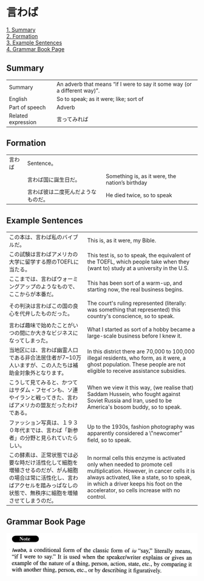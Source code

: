 # 言わば

[1. Summary](#summary)<br>
[2. Formation](#formation)<br>
[3. Example Sentences](#example-sentences)<br>
[4. Grammar Book Page](#grammar-book-page)<br>


## Summary

<table><tr>   <td>Summary</td>   <td>An adverb that means “if I were to say it some way (or a different way)”.</td></tr><tr>   <td>English</td>   <td>So to speak; as it were; like; sort of</td></tr><tr>   <td>Part of speech</td>   <td>Adverb</td></tr><tr>   <td>Related expression</td>   <td>言ってみれば</td></tr></table>

## Formation

<table class="table"><tbody><tr class="tr head"><td class="td"><span class="concept">言わば</span></td><td class="td"><span class="concept"></span><span>Sentence。</span></td><td class="td"></td></tr><tr class="tr"><td class="td"></td><td class="td"><span class="concept">言わば</span><span>国に誕生日だ。</span></td><td class="td"><span>Something is, as it were, the nation’s birthday</span></td></tr><tr class="tr"><td class="td"></td><td class="td"><span class="concept">言わば</span><span>彼は二度死んだようなものだ。</span></td><td class="td"><span>He died twice, so to speak</span></td></tr></tbody></table>

## Example Sentences

<table><tr>   <td>この本は、言わば私のバイブルだ。</td>   <td>This is, as it were, my Bible.</td></tr><tr>   <td>この試験は言わばアメリカの大学に留学する際のTOEFLに当たる。</td>   <td>This test is, so to speak, the equivalent of the TOEFL, which people take when they (want to) study at a university in the U.S.</td></tr><tr>   <td>ここまでは、言わばウォーミングアップのようなもので、ここからが本番だ。</td>   <td>This has been sort of a warm-up, and starting now, the real business begins.</td></tr><tr>   <td>その判決は言わばこの国の良心を代弁したものだった。</td>   <td>The court's ruling represented (literally: was something that represented) this country's conscience, so to speak.</td></tr><tr>   <td>言わば趣味で始めたことがいつの間にか大きなビジネスになってしまった。</td>   <td>What I started as sort of a hobby became a large-scale business before I knew it.</td></tr><tr>   <td>当地区には、言わば幽霊人口である非合法居住者が7~10万人いますが、この人たちは補助金対象外となります。</td>   <td>In this district there are 70,000 to 100,000 illegal residents, who form, as it were, a ghost population. These people are not eligible to receive assistance subsidies.</td></tr><tr>   <td>こうして見てみると、かつてはサダム・フセインも、ソ連やイランと戦ってきた、言わばアメリカの盟友だったわけである。</td>   <td>When we view it this way, (we realise that) Saddam Hussein, who fought against Soviet Russia and Iran, used to be America's bosom buddy, so to speak.</td></tr><tr>   <td>ファッション写真は、１９３０年代までは、言わば「新参者」の分野と見られていたらしい。</td>   <td>Up to the 1930s, fashion photography was apparently considered a \"newcomer” ﬁeld, so to speak.</td></tr><tr>   <td>この酵素は、正常状態では必要な時だけ活性化して細胞を増殖させるのだが、がん細胞の場合は常に活性化し、言わばアクセルを踏みっぱなしの状態で、無秩序に細胞を増殖させてしまうのだ。</td>   <td>In normal cells this enzyme is activated only when needed to promote cell multiplication. However, in cancer cells it is always activated, like a state, so to speak, in which a driver keeps his foot on the accelerator, so cells increase with no control.</td></tr></table>

## Grammar Book Page

![](../img/Advanced言わば.png)

